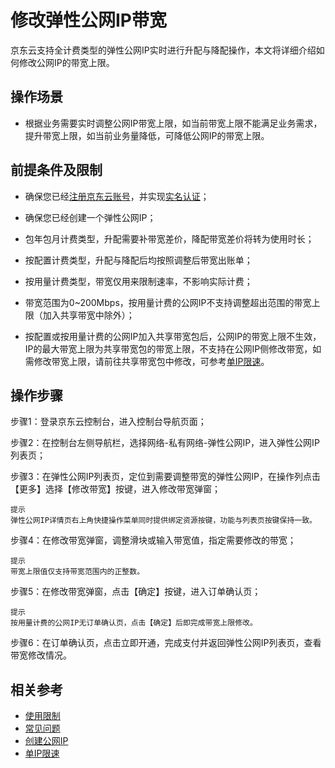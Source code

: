 # 修改弹性公网IP带宽

京东云支持全计费类型的弹性公网IP实时进行升配与降配操作，本文将详细介绍如何修改公网IP的带宽上限。

## 操作场景

- 根据业务需要实时调整公网IP带宽上限，如当前带宽上限不能满足业务需求，提升带宽上限，如当前业务量降低，可降低公网IP的带宽上限。

## 前提条件及限制

- 确保您已经[注册京东云账号](https://user.jdcloud.com/register?returnUrl=https%3A%2F%2Fwww.jdcloud.com%2F)，并实现[实名认证](https://docs.jdcloud.com/cn/real-name-verification/introduction)；

- 确保您已经创建一个弹性公网IP；

- 包年包月计费类型，升配需要补带宽差价，降配带宽差价将转为使用时长；

- 按配置计费类型，升配与降配后均按照调整后带宽出账单；

- 按用量计费类型，带宽仅用来限制速率，不影响实际计费；

- 带宽范围为0~200Mbps，按用量计费的公网IP不支持调整超出范围的带宽上限（加入共享带宽中除外）；

- 按配置或按用量计费的公网IP加入共享带宽包后，公网IP的带宽上限不生效，IP的最大带宽上限为共享带宽包的带宽上限，不支持在公网IP侧修改带宽，如需修改带宽上限，请前往共享带宽包中修改，可参考[单IP限速](https://docs.jdcloud.com/cn/shared-bandwidth-package/manage-public-ip#user-content-3)。

## 操作步骤

步骤1：登录京东云控制台，进入控制台导航页面；

步骤2：在控制台左侧导航栏，选择网络-私有网络-弹性公网IP，进入弹性公网IP列表页；

步骤3：在弹性公网IP列表页，定位到需要调整带宽的弹性公网IP，在操作列点击【更多】选择【修改带宽】按键，进入修改带宽弹窗；
```
提示
弹性公网IP详情页右上角快捷操作菜单同时提供绑定资源按键，功能与列表页按键保持一致。
```
步骤4：在修改带宽弹窗，调整滑块或输入带宽值，指定需要修改的带宽；

````
提示
带宽上限值仅支持带宽范围内的正整数。
````

步骤5：在修改带宽弹窗，点击【确定】按键，进入订单确认页；

```
提示
按用量计费的公网IP无订单确认页，点击【确定】后即完成带宽上限修改。
```

步骤6：在订单确认页，点击立即开通，完成支付并返回弹性公网IP列表页，查看带宽修改情况。

## 相关参考

- [使用限制](../../Introduction/Restrictions.md)
- [常见问题](https://docs.jdcloud.com/cn/elastic-ip/faq)
- [创建公网IP](Create-Elastic-IP.md)
- [单IP限速](https://docs.jdcloud.com/cn/shared-bandwidth-package/manage-public-ip#user-content-3)

